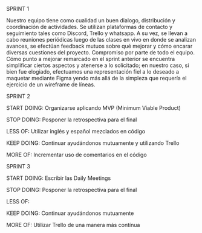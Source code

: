 SPRINT 1

Nuestro equipo tiene como cualidad un buen dialogo, distribución y coordinación de actividades. Se utilizan plataformas de contacto y seguimiento tales como Discord, Trello y whatsapp. A su vez, se llevan a cabo reuniones periódicas luego de las clases en vivo en donde se analizan avances, se efectúan feedback mutuos sobre qué mejorar y cómo encarar diversas cuestiones del proyecto. Compromiso por parte de todo el equipo.
Cómo punto a mejorar remarcado en el sprint anterior se encuentra simplificar ciertos aspectos y atenerse a lo solicitado; en nuestro caso, si bien fue elogiado, efectuamos una representación fiel a lo deseado a maquetar mediante Figma yendo más allá de la simpleza que requería el ejercicio de un wireframe de líneas.   

SPRINT 2

START DOING: Organizarse aplicando MVP (Minimum Viable Product)

STOP DOING: Posponer la retrospectiva para el final 

LESS OF: Utilizar inglés y español mezclados en código

KEEP DOING: Continuar ayudándonos mutuamente y utilizando Trello

MORE OF: Incrementar uso de comentarios en el código 


SPRINT 3

START DOING: Escribir las Daily Meetings

STOP DOING: Posponer la retrospectiva para el final 

LESS OF: 

KEEP DOING: Continuar ayudándonos mutuamente

MORE OF: Utilizar Trello de una manera más contínua
